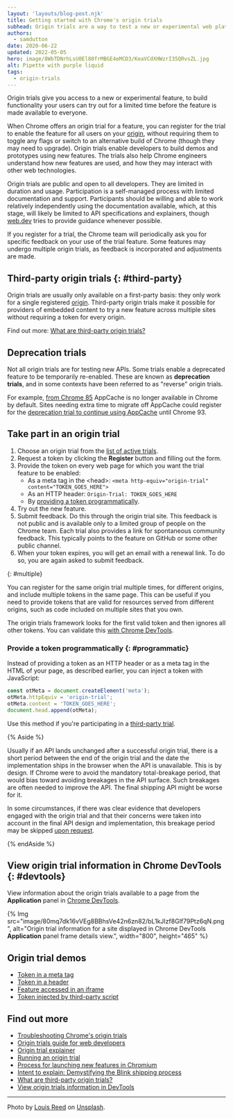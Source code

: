 ```yaml
---
layout: 'layouts/blog-post.njk'
title: Getting started with Chrome's origin trials
subhead: Origin trials are a way to test a new or experimental web platform feature, and give feedback to the web standards community on the feature's usability, practicality, and effectiveness, before the feature is made available to all users.
authors:
  - samdutton
date: 2020-06-22
updated: 2022-05-05
hero: image/8WbTDNrhLsU0El80frMBGE4eMCD3/KeaVCdXHWzrI35QRvsZL.jpg
alt: Pipette with purple liquid
tags:
  - origin-trials
---
```


Origin trials give you access to a new or experimental feature, to build
functionality your users can try out for a limited time before the feature
is made available to everyone.

When Chrome offers an origin trial for a feature, you can register for the trial to enable
the feature for all users on your [origin](https://web.dev/same-site-same-origin/#origin),
without requiring them to toggle any flags or switch to an alternative build
of Chrome (though they may need to upgrade). Origin trials enable developers
to build demos and prototypes using new features. The trials also help Chrome engineers
understand how new features are used, and how they may interact with other web technologies.

Origin trials are public and open to all developers. They are limited in duration and
usage. Participation is a self-managed process with limited documentation and support.
Participants should be willing and able to work relatively independently using the
documentation available, which, at this stage, will likely be limited to API
specifications and explainers, though [web.dev](https://web.dev) tries to provide guidance whenever
possible.

If you register for a trial, the Chrome team will periodically ask you for specific
feedback on your use of the trial feature. Some features may undergo multiple origin
trials, as feedback is incorporated and adjustments are made.


## Third-party origin trials {: #third-party}

Origin trials are usually only available on a first-party basis: they only work for a single
registered [origin](https://web.dev/same-site-same-origin/#origin). Third-party origin trials make
it possible for providers of embedded content to try a new feature across multiple sites
without requiring a token for every origin.

Find out more: [What are third-party origin trials?](/blog/third-party-origin-trials/)


## Deprecation trials

Not all origin trials are for testing new APIs. Some trials enable a deprecated feature to be 
temporarily re-enabled. These are known as **deprecation trials**, and in some contexts have been 
referred to as "reverse" origin trials.

For example, [from Chrome 85](https://web.dev/appcache-removal/#origin-trial) AppCache is no longer 
available in Chrome by default. Sites needing extra time to migrate off AppCache could register for 
the [deprecation trial to continue using AppCache](/origintrials/#/view_trial/1776670052997660673) until Chrome 93.


## Take part in an origin trial

1. Choose an origin trial from the [list of active trials](https://developers.chrome.com/origintrials/#/trials/active).
1. Request a token by clicking the **Register** button and filling out the form.
1. Provide the token on every web page for which you want the trial feature to be enabled:
   -  As a meta tag in the &lt;head&gt;:
      `<meta http-equiv="origin-trial" content="TOKEN_GOES_HERE">`
   -  As an HTTP header:
      `Origin-Trial: TOKEN_GOES_HERE`
   - By [providing a token programmatically](#programmatic).
1. Try out the new feature.
1. Submit feedback. Do this through the origin trial site. This feedback is
   not public and is available only to a limited group of people on the Chrome
   team. Each trial also provides a link for spontaneous community feedback.
   This typically points to the feature on GitHub or some other public
   channel.
1. When your token expires, you will get an email with a renewal link.
   To do so, you are again asked to submit feedback.

{: #multiple}

You can register for the same origin trial multiple times, for different origins, and include 
multiple tokens in the same page. This can be useful if you need to provide tokens 
that are valid for resources served from different origins, such as code included on multiple 
sites that you own.

The origin trials framework looks for the first valid token and then
ignores all other tokens. You can validate this
[with Chrome DevTools](/blog/origin-trial-troubleshooting/#use-chrome-devtools-to-check-tokens).

### Provide a token programmatically {: #programmatic}

Instead of providing a token as an HTTP header or as a meta tag in the HTML of your page, as
described earlier, you can inject a token with JavaScript:

```javascript
const otMeta = document.createElement('meta');
otMeta.httpEquiv = 'origin-trial';
otMeta.content = 'TOKEN_GOES_HERE';
document.head.append(otMeta);
```

Use this method if you're participating in a [third-party trial](#third-party).

{% Aside %}

Usually if an API lands unchanged after a successful origin trial, there is a
short period between the end of the origin trial and the date the implementation ships in the
browser when the API is unavailable. This is by design. If Chrome were to avoid the
mandatory total-breakage period, that would bias toward avoiding breakages in the API surface. Such
breakages are often needed to improve the API. The final shipping API might be worse for it.

In some circumstances, if there was clear evidence that developers engaged with the origin trial and
that their concerns were taken into account in the final API design and implementation, this
breakage period may be skipped [upon request](https://sites.google.com/a/chromium.org/dev/blink/launching-features#sites-canvas-main-content:~:text=If%20you%20wish%20to%20skip%20the,Ship%20imply%20approval%20of%20the%20request.).

{% endAside %}


## View origin trial information in Chrome DevTools {: #devtools}

View information about the origin trials available to a page from the **Application** panel in
[Chrome DevTools](/blog/new-in-devtools-94/#origin-trials).

{% Img src="image/80mq7dk16vVEg8BBhsVe42n6zn82/bL1kJIzf8Glf79Ptz6qN.png", alt="Origin trial
   information for a site displayed in Chrome DevTools **Application** panel frame details view.",
   width="800", height="465" %}


## Origin trial demos

-  [Token in a meta tag](https://ot-meta.glitch.me)
-  [Token in a header](https://ot-header.glitch.me)
-  [Feature accessed in an iframe](https://ot-iframe.glitch.me)
-  [Token injected by third-party script](https://ot-3p.glitch.me)


## Find out more

-  [Troubleshooting Chrome's origin trials](/blog/origin-trial-troubleshooting)
-  [Origin trials guide for web developers](https://github.com/GoogleChrome/OriginTrials/blob/gh-pages/developer-guide.md)
-  [Origin trial explainer](https://github.com/GoogleChrome/OriginTrials/blob/gh-pages/explainer.md)
-  [Running an origin trial](https://www.chromium.org/blink/origin-trials/running-an-origin-trial)
-  [Process for launching new features in Chromium](https://www.chromium.org/blink/launching-features)
-  [Intent to explain: Demystifying the Blink shipping process](https://www.youtube.com/watch?time_continue=291&v=y3EZx_b-7tk)
-  [What are third-party origin trials?](/blog/third-party-origin-trials/)
-  [View origin trials information in DevTools](/blog/new-in-devtools-94/#origin-trials)

---

Photo by [Louis Reed](https://unsplash.com/@_louisreed) on
[Unsplash](https://unsplash.com/photos/pwcKF7L4-no).
